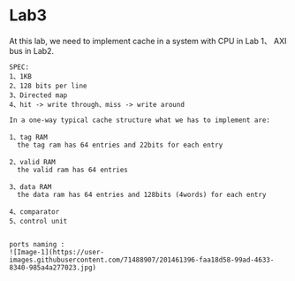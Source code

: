 # Lab3
At this lab, we need to implement cache in a system with CPU in Lab 1、 AXI bus in Lab2.

    SPEC:
    1、1KB
    2、128 bits per line
    3、Directed map
    4、hit -> write through、miss -> write around

    In a one-way typical cache structure what we has to implement are:

    1、tag RAM
      the tag ram has 64 entries and 22bits for each entry

    2、valid RAM
      the valid ram has 64 entries

    3、data RAM
      the data ram has 64 entries and 128bits (4words) for each entry

    4、comparator
    5、control unit
    
    
    ports naming :
    ![Image-1](https://user-images.githubusercontent.com/71488907/201461396-faa18d58-99ad-4633-8340-985a4a277023.jpg)


